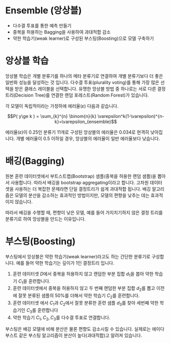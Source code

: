 # Ensemble (앙상블)

- 다수결 투표를 통한 예측 만들기
- 중복을 허용하는 Bagging을 사용하여 과대적합 감소
- 약한 학습기(weak learner)로 구성된 부스팅(Boosting)으로  모델 구축하기

# 앙상블 학습

 앙상블 학습은 개별 분류기를 하나의 메타 분류기로 연결하여 개별 분류기보다 더 좋은 일반화 성능을 달성하는 것 입니다. 다수결 투표(plurality voting)를 통해 가장 많은 선택을 받은 클래스 레이블을 선택합니다. 유명한 앙상블 방법 중 하나로는 서로 다른 결정 트리(Decision Tree)를 연결한 랜덤 포레스트(Random Forest)가 있습니다.

 각 모델이 독립적이라는 가정하에 에러율($\varepsilon$) 다음과 같습니다.

$$P( y\ge k ) = \sum_{k}^{n} \binom{n}{k} \varepsilon^k(1-\varepsilon)^{n-k}=\varepsilon_{ensemble}$$

 에러율($\varepsilon$)이 0.25인 분류기 11개로 구성된 앙상블의 에러율은 0.034로 현격히 낮아집니다. 개별 에러율이 0.5 이하일 경우, 앙상블의 에러율이 일반 에러율보다 낮습니다.

# 배깅(Bagging)

 원본 훈련 데이터셋에서 부트스트랩(Bootstrap) 샘플(중복을 허용한 랜덤 샘플)을 뽑아서 사용합니다. 따라서 배깅을 bootstrap aggregating이라고 합니다. 고차원 데이터셋을 사용하는 더 복잡한 문제라면 단일 결정트리가 쉽게 과대적합 됩니다. 배깅 알고리즘은 모델의 분산을 감소하는 효과적인 방법이지만, 모델의 편향을 낮추는 데는 효과적이지 않습니다. 

따라서 배깅을 수행할 때, 편향이 낮은 모델, 예를 들어 가지치기하지 않은 결정 트리를 분류기로 하여 앙상블을 만드는 이유입니다.

# 부스팅(Boosting)

 부스팅에서 앙상블은 약한 학습기(weak learner)라고도 하는 간단한 분류기로 구성합니다. 예를 들어 약한 학습기는 깊이가 1인 결정트리 입니다.

1. 훈련 데이터셋 $D$에서 중복을 허용하지 않고 랜덤한 부분 집합 $d_1$을 봅아 약한 학습기 $C_1$을 훈련합니다.
2. 훈련 데이터셋에서 중복을 허용하지 않고 두 번째 랜덤한 부분 집합 $d_2$를 뽑고 이전에 잘못 분류된 샘플의 50%를 더해서 약한 학습기 $C_2$를 훈련합니다.
3. 훈련 데이터셋 에서 $C_1$과 $C_2$에서 잘못 분류한 훈련 샘플 $d_3$를 찾아 세번째 약한 학습기인 $C_3$를 훈련합니다
4. 약한 학습기 $C_1,C_2,C_3$를 다수결 투표로 연결합니다.

부스팅은 배깅 모델에 비해 분산은 물론 편향도 감소시킬 수 있습니다. 실제로는 에이다 부스트 같은 부스팅 알고리즘이 분산이 높다(과대적합)고 알려져 있습니다.